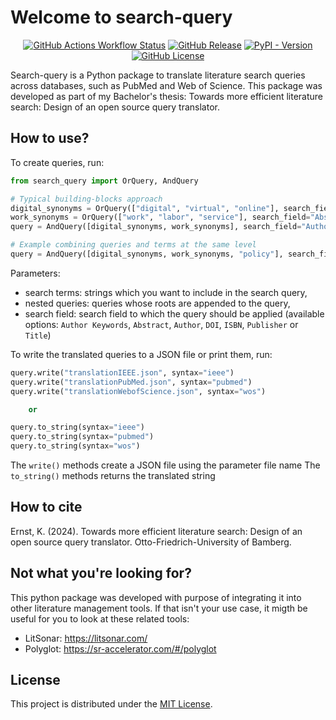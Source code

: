 #  Welcome to search-query

<div align="center">

[![GitHub Actions Workflow Status](https://img.shields.io/github/actions/workflow/status/CoLRev-Environment/search-query/.github%2Fworkflows%2Ftests.yml?label=tests)](https://github.com/CoLRev-Environment/search-query/actions/workflows/tests.yml)
[![GitHub Release](https://img.shields.io/github/v/release/CoLRev-Environment/search-query)](https://github.com/CoLRev-Environment/search-query/releases/)
[![PyPI - Version](https://img.shields.io/pypi/v/search-query?color=blue)](https://pypi.org/project/search-query/)
[![GitHub License](https://img.shields.io/github/license/CoLRev-Environment/search-query)](https://github.com/CoLRev-Environment/search-query/releases/)
</div>

Search-query is a Python package to translate literature search queries across databases, such as PubMed and Web of Science.
This package was developed as part of my Bachelor's thesis: Towards more efficient literature search: Design of an open source query translator.

## How to use?

To create queries, run:

```Python
from search_query import OrQuery, AndQuery

# Typical building-blocks approach
digital_synonyms = OrQuery(["digital", "virtual", "online"], search_field="Abstract")
work_synonyms = OrQuery(["work", "labor", "service"], search_field="Abstract")
query = AndQuery([digital_synonyms, work_synonyms], search_field="Author Keywords")

# Example combining queries and terms at the same level
query = AndQuery([digital_synonyms, work_synonyms, "policy"], search_field="Author Keywords")
```

Parameters:

- search terms: strings which you want to include in the search query,
- nested queries: queries whose roots are appended to the query,
- search field: search field to which the query should be applied (available options: `Author Keywords`, `Abstract`, `Author`, `DOI`, `ISBN`, `Publisher` or `Title`)

To write the translated queries to a JSON file or print them, run:

```Python
query.write("translationIEEE.json", syntax="ieee")
query.write("translationPubMed.json", syntax="pubmed")
query.write("translationWebofScience.json", syntax="wos")

    or

query.to_string(syntax="ieee")
query.to_string(syntax="pubmed")
query.to_string(syntax="wos")

```

The `write()` methods create a JSON file using the parameter file name
The `to_string()` methods returns the translated string

## How to cite

Ernst, K. (2024). Towards more efficient literature search: Design of an open source query translator. Otto-Friedrich-University of Bamberg.

## Not what you're looking for?

This python package was developed with purpose of integrating it into other literature management tools. If that isn't your use case, it migth be useful for you to look at these related tools:

- LitSonar: https://litsonar.com/
- Polyglot: https://sr-accelerator.com/#/polyglot

## License

This project is distributed under the [MIT License](LICENSE).
